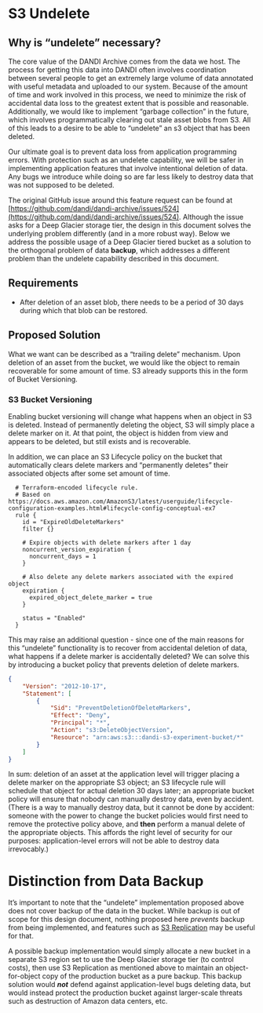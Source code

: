 # **S3 Undelete**

## **Why is “undelete” necessary?**

The core value of the DANDI Archive comes from the data we host. The process for getting this data into DANDI often involves coordination between several people to get an extremely large volume of data annotated with useful metadata and uploaded to our system. Because of the amount of time and work involved in this process, we need to minimize the risk of accidental data loss to the greatest extent that is possible and reasonable. Additionally, we would like to implement “garbage collection” in the future, which involves programmatically clearing out stale asset blobs from S3. All of this leads to a desire to be able to “undelete” an s3 object that has been deleted.

Our ultimate goal is to prevent data loss from application programming errors. With protection such as an undelete capability, we will be safer in implementing application features that involve intentional deletion of data. Any bugs we introduce while doing so are far less likely to destroy data that was not supposed to be deleted.

The original GitHub issue around this feature request can be found at [https://github.com/dandi/dandi-archive/issues/524](https://github.com/dandi/dandi-archive/issues/524). Although the issue asks for a Deep Glacier storage tier, the design in this document solves the underlying problem differently (and in a more robust way). Below we address the possible usage of a Deep Glacier tiered bucket as a solution to the orthogonal problem of data ******backup******, which addresses a different problem than the undelete capability described in this document.

## **Requirements**

- After deletion of an asset blob, there needs to be a period of 30 days during which that blob can be restored.

## **Proposed Solution**

What we want can be described as a “trailing delete” mechanism. Upon deletion of an asset from the bucket, we would like the object to remain recoverable for some amount of time. S3 already supports this in the form of Bucket Versioning.

### **S3 Bucket Versioning**

Enabling bucket versioning will change what happens when an object in S3 is deleted. Instead of permanently deleting the object, S3 will simply place a delete marker on it. At that point, the object is hidden from view and appears to be deleted, but still exists and is recoverable.

In addition, we can place an S3 Lifecycle policy on the bucket that automatically clears delete markers and “permanently deletes” their associated objects after some set amount of time.

```
  # Terraform-encoded lifecycle rule.
  # Based on https://docs.aws.amazon.com/AmazonS3/latest/userguide/lifecycle-configuration-examples.html#lifecycle-config-conceptual-ex7
  rule {
    id = "ExpireOldDeleteMarkers"
    filter {}

    # Expire objects with delete markers after 1 day
    noncurrent_version_expiration {
      noncurrent_days = 1
    }

    # Also delete any delete markers associated with the expired object
    expiration {
      expired_object_delete_marker = true
    }

    status = "Enabled"
  }
```

This may raise an additional question - since one of the main reasons for this “undelete” functionality is to recover from accidental deletion of data, what happens if a delete marker is accidentally deleted? We can solve this by introducing a bucket policy that prevents deletion of delete markers.

```json
{
    "Version": "2012-10-17",
    "Statement": [
        {
            "Sid": "PreventDeletionOfDeleteMarkers",
            "Effect": "Deny",
            "Principal": "*",
            "Action": "s3:DeleteObjectVersion",
            "Resource": "arn:aws:s3:::dandi-s3-experiment-bucket/*"
        }
    ]
}
```

In sum: deletion of an asset at the application level will trigger placing a delete marker on the appropriate S3 object; an S3 lifecycle rule will schedule that object for actual deletion 30 days later; an appropriate bucket policy will ensure that nobody can manually destroy data, even by accident. (There is a way to manually destroy data, but it cannot be done by accident: someone with the power to change the bucket policies would first need to remove the protective policy above, and ****then**** perform a manual delete of the appropriate objects. This affords the right level of security for our purposes: application-level errors will not be able to destroy data irrevocably.)

# Distinction from Data Backup

It’s important to note that the “undelete” implementation proposed above does not cover backup of the data in the bucket. While backup is out of scope for this design document, nothing proposed here *prevents* backup from being implemented, and features such as [S3 Replication](https://docs.aws.amazon.com/AmazonS3/latest/userguide/replication.html) may be useful for that.

A possible backup implementation would simply allocate a new bucket in a separate S3 region set to use the Deep Glacier storage tier (to control costs), then use S3 Replication as mentioned above to maintain an object-for-object copy of the production bucket as a pure backup. This backup solution would ***not*** defend against application-level bugs deleting data, but would instead protect the production bucket against larger-scale threats such as destruction of Amazon data centers, etc.
